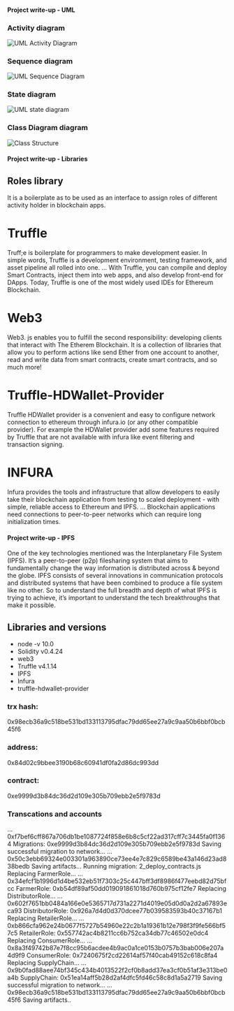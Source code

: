 #### Project write-up - UML

###  Activity diagram

![UML Activity Diagram](https://user-images.githubusercontent.com/68476971/122929727-1587c180-d38d-11eb-8537-3c3fb7a11cd4.png)

###  Sequence diagram

![UML Sequence Diagram](https://user-images.githubusercontent.com/68476971/122929772-233d4700-d38d-11eb-8ba7-4f196fe38343.png)

###  State diagram

![UML state diagram](https://user-images.githubusercontent.com/68476971/122929813-2d5f4580-d38d-11eb-84ca-f70379b22605.png)

###  Class Diagram diagram

![Class Structure](https://user-images.githubusercontent.com/68476971/122929838-36e8ad80-d38d-11eb-9a71-2bb4143dd6ad.png)

#### Project write-up - Libraries

## Roles library 
It is a boilerplate as to be used as an interface to assign roles of different activity holder in blockchain apps.

# Truffle 
Truff;e is  boilerplate for programmers to make development easier. In simple words, Truffle is a development environment, testing framework, and asset pipeline all rolled into one. ... With Truffle, you can compile and deploy Smart Contracts, inject them into web apps, and also develop front-end for DApps. Today, Truffle is one of the most widely used IDEs for Ethereum Blockchain.

# Web3
Web3. js enables you to fulfill the second responsibility: developing clients that interact with The Etherem Blockchain. It is a collection of libraries that allow you to perform actions like send Ether from one account to another, read and write data from smart contracts, create smart contracts, and so much more!

# Truffle-HDWallet-Provider
Truffle HDWallet provider is a convenient and easy to configure network connection to ethereum through infura.io (or any other compatible provider). For example the HDWallet provider add some features required by Truffle that are not available with infura like event filtering and transaction signing.

# INFURA
Infura provides the tools and infrastructure that allow developers to easily take their blockchain application from testing to scaled deployment - with simple, reliable access to Ethereum and IPFS. ... Blockchain applications need connections to peer-to-peer networks which can require long initialization times.


#### Project write-up - IPFS

One of the key technologies mentioned was the Interplanetary File System (IPFS). It’s a peer-to-peer (p2p) filesharing system that aims to fundamentally change the way information is distributed across & beyond the globe. IPFS consists of several innovations in communication protocols and distributed systems that have been combined to produce a file system like no other. So to understand the full breadth and depth of what IPFS is trying to achieve, it’s important to understand the tech breakthroughs that make it possible.




## Libraries and versions
* node -v 10.0
* Solidity v0.4.24
* web3
* Truffle v4.1.14
* IPFS
* Infura
* truffle-hdwallet-provider


### trx hash: 
0x98ecb36a9c518be531bd133113795dfac79dd65ee27a9c9aa50b6bbf0bcb45f6

### address:
0x84d02c9bbee3190b68c60941df0fa2d86dc993dd

### contract: 
0xe9999d3b84dc36d2d109e305b709ebb2e5f9783d


### Transcations and accounts
  ... 0xf7bef6cff867a706db1be1087724f858e6b8c5cf22ad317cff7c3445fa0f1364
  Migrations: 0xe9999d3b84dc36d2d109e305b709ebb2e5f9783d
Saving successful migration to network...
  ... 0x50c3ebb69324e003301a963890ce73ee4e7c829c6589be43a146d23ad838bedb
Saving artifacts...
Running migration: 2_deploy_contracts.js
  Replacing FarmerRole...
  ... 0x34efcf1b1996d1d4be532eb51f7303c25c447bff3df8986f477eebd82d75bfcc
  FarmerRole: 0xb54df89af50dd019091861018d760b975cf12fe7
  Replacing DistributorRole...
  ... 0x602f7651bb0484a166e0e5365717d731a2271d4019e05d0d0a2d2a67893eca93
  DistributorRole: 0x926a7d4d0d370dcee77b039583593b40c37167b1
  Replacing RetailerRole...
  ... 0xb866cfa962e24b0677f5727b54960e22c2b1a19361b12e798f3f9fe566bf57c5
  RetailerRole: 0x557742ac4b8211cc6b752ca34db77c46502e0dc4
  Replacing ConsumerRole...
  ... 0x8a3f49742b87e7f8cc95b6acdee4b9ac0a1ce0153b0757b3bab006e207a4d9f9
  ConsumerRole: 0x7240675f2cd22614af57f40cab49152c618c8fa4
  Replacing SupplyChain...
  ... 0x9b0fad88aee74bf345c434b4013522f2cf0b8add37ea3cf0b51af3e313be0a4b
  SupplyChain: 0x51ea14aff5b28d2af4dfc5fd46c58c8d1a5a2719
Saving successful migration to network...
  ... 0x98ecb36a9c518be531bd133113795dfac79dd65ee27a9c9aa50b6bbf0bcb45f6
Saving artifacts..

